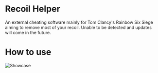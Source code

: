 # Recoil Helper
An external cheating software mainly for Tom Clancy's Rainbow Six Siege aiming to remove most of your recoil. Unable to be detected and updates will come in the future.

# How to use
![Showcase](https://i.imgur.com/3tx9ZM0.png)
